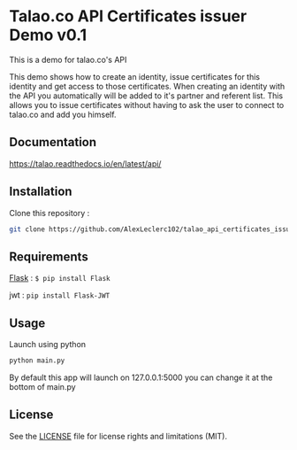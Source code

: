 
# Talao.co API Certificates issuer Demo v0.1

This is a demo for talao.co's API

This demo shows how to create an identity, issue certificates for this identity and get access to those certificates. When creating an identity with the API you automatically will be added to it's partner and referent list. This allows you to issue certificates without having to ask the user to connect to talao.co and add you himself.

## Documentation
https://talao.readthedocs.io/en/latest/api/
## Installation

Clone this repository : 

```bash
git clone https://github.com/AlexLeclerc102/talao_api_certificates_issuer.git
```

## Requirements

[Flask](https://flask.palletsprojects.com/en/1.1.x/) : `$ pip install Flask`

jwt : `pip install Flask-JWT`

## Usage

Launch using python

```bash
python main.py
```

By default this app will launch on 127.0.0.1:5000 you can change it at the bottom of main.py

## License

See the [LICENSE](https://github.com/AlexLeclerc102/talao_api_certificates_issuer/blob/master/LICENSE) file for license rights and limitations (MIT).

